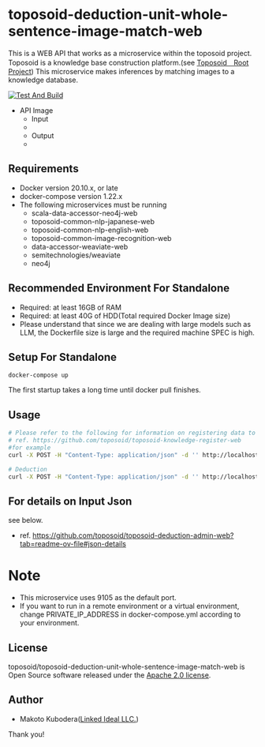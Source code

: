 # toposoid-deduction-unit-whole-sentence-image-match-web
This is a WEB API that works as a microservice within the toposoid project.
Toposoid is a knowledge base construction platform.(see [Toposoid　Root Project](https://github.com/toposoid/toposoid.git))
This microservice makes inferences by matching images to a knowledge database.

[![Test And Build](https://github.com/toposoid/toposoid-deduction-unit-whole-sentence-image-match-web/actions/workflows/action.yml/badge.svg)](https://github.com/toposoid/toposoid-deduction-unit-whole-sentence-image-match-web/actions/workflows/action.yml)

* API Image
    * Input
    * 
    * Output
    * 

## Requirements
* Docker version 20.10.x, or late
* docker-compose version 1.22.x
* The following microservices must be running
    * scala-data-accessor-neo4j-web
    * toposoid-common-nlp-japanese-web
    * toposoid-common-nlp-english-web
    * toposoid-common-image-recognition-web
    * data-accessor-weaviate-web
    * semitechnologies/weaviate
    * neo4j

## Recommended Environment For Standalone
* Required: at least 16GB of RAM
* Required: at least 40G of HDD(Total required Docker Image size)
* Please understand that since we are dealing with large models such as LLM, the Dockerfile size is large and the required machine SPEC is high.


## Setup For Standalone
```bssh
docker-compose up
```
The first startup takes a long time until docker pull finishes.
## Usage
```bash
# Please refer to the following for information on registering data to try deduction.
# ref. https://github.com/toposoid/toposoid-knowledge-register-web
#for example
curl -X POST -H "Content-Type: application/json" -d '' http://localhost:9002/regist

# Deduction
curl -X POST -H "Content-Type: application/json" -d '' http://localhost:9105/execute
```

## For details on Input Json
see below.
* ref. https://github.com/toposoid/toposoid-deduction-admin-web?tab=readme-ov-file#json-details

# Note
* This microservice uses 9105 as the default port.
* If you want to run in a remote environment or a virtual environment, change PRIVATE_IP_ADDRESS in docker-compose.yml according to your environment.

## License
toposoid/toposoid-deduction-unit-whole-sentence-image-match-web is Open Source software released under the [Apache 2.0 license](https://www.apache.org/licenses/LICENSE-2.0.html).

## Author
* Makoto Kubodera([Linked Ideal LLC.](https://linked-ideal.com/))

Thank you!
